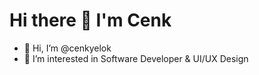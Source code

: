 <h1> Hi there 👋 I'm Cenk
</h1>

- 👋 Hi, I’m @cenkyelok
- 👀 I’m interested in Software Developer & UI/UX Design
<!---
cenkyelok/cenkyelok is a ✨ special ✨ repository because its `README.md` (this file) appears on your GitHub profile.
You can click the Preview link to take a look at your changes.
--->
